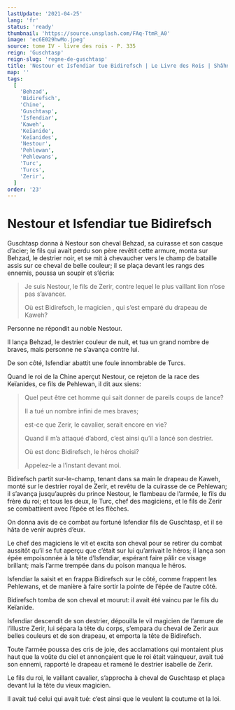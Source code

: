 ```yaml
---
lastUpdate: '2021-04-25'
lang: 'fr'
status: 'ready'
thumbnail: 'https://source.unsplash.com/FAq-TtmR_A0'
image: 'ec6E029hwMo.jpeg'
source: tome IV - livre des rois - P. 335
reign: 'Guschtasp'
reign-slug: 'regne-de-guschtasp'
title: 'Nestour et Isfendiar tue Bidirefsch | Le Livre des Rois | Shâhnâmeh'
map: ''
tags:
  [
    'Behzad',
    'Bidirefsch',
    'Chine',
    'Guschtasp',
    'Isfendiar',
    'Kaweh',
    'Keïanide',
    'Keïanides',
    'Nestour',
    'Pehlewan',
    'Pehlewans',
    'Turc',
    'Turcs',
    'Zerir',
  ]
order: '23'
---
```


# Nestour et Isfendiar tue Bidirefsch

Guschtasp donna à Nestour son cheval Behzad, sa cuirasse et son casque d’acier; le fils qui avait perdu son père revêtit cette armure, monta sur Behzad, le destrier noir, et se mit à chevaucher vers le champ de bataille assis sur ce cheval de belle couleur; il se plaça devant les rangs des ennemis, poussa un soupir et s’écria:

> Je suis Nestour, le fils de Zerir, contre lequel le plus vaillant lion n’ose pas s’avancer.
>
> Où est Bidirefsch, le magicien , qui s’est emparé du drapeau de Kaweh?

Personne ne répondit au noble Nestour.

Il lança Behzad, le destrier couleur de nuit, et tua un grand nombre de braves, mais personne ne s’avança contre lui.

De son côté, Isfendiar abattit une foule innombrable de Turcs.

Quand le roi de la Chine aperçut Nestour, ce rejeton de la race des Keïanides, ce fils de Pehlewan, il dit aux siens:

> Quel peut être cet homme qui sait donner de pareils coups de lance?
>
> Il a tué un nombre infini de mes braves;
>
> est-ce que Zerir, le cavalier, serait encore en vie?
>
> Quand il m’a attaqué d’abord, c’est ainsi qu’il a lancé son destrier.
>
> Où est donc Bidirefsch, le héros choisi?
>
> Appelez-le a l’instant devant moi.

Bidirefsch partit sur-le-champ, tenant dans sa main le drapeau de Kaweh, monté sur le destrier royal de Zerir, et revêtu de la cuirasse de ce Pehlewan; il s’avança jusqu’auprès du prince Nestour, le flambeau de l’armée, le fils du frère du roi; et tous les deux, le Turc, chef des magiciens, et le fils de Zerir se combattirent avec l’épée et les flèches.

On donna avis de ce combat au fortuné Isfendiar fils de Guschtasp, et il se hâta de venir auprès d’eux.

Le chef des magiciens le vit et excita son cheval pour se retirer du combat aussitôt qu’il se fut aperçu que c’était sur lui qu’arrivait le héros; il lança son épée empoisonnée à la tête d’Isfendiar, espérant faire pâlir ce visage brillant; mais l’arme trempée dans du poison manqua le héros.

Isfendiar la saisit et en frappa Bidirefsch sur le côté, comme frappent les Pehlewans, et de manière à faire sortir la pointe de l’épée de l’autre côté.

Bidirefsch tomba de son cheval et mourut: il avait été vaincu par le fils du Keïanide.

Isfendiar descendit de son destrier, dépouilla le vil magicien de l’armure de l’illustre Zerir, lui sépara la tête du corps, s’empara du cheval de Zerir aux belles couleurs et de son drapeau, et emporta la tête de Bidirefsch.

Toute l’armée poussa des cris de joie, des acclamations qui montaient plus haut que la voûte du ciel et annonçaient que le roi était vainqueur, avait tué son ennemi, rapporté le drapeau et ramené le destrier isabelle de Zerir.

Le fils du roi, le vaillant cavalier, s’approcha à cheval de Guschtasp et plaça devant lui la tête du vieux magicien.

Il avait tué celui qui avait tué: c’est ainsi que le veulent la coutume et la loi.

